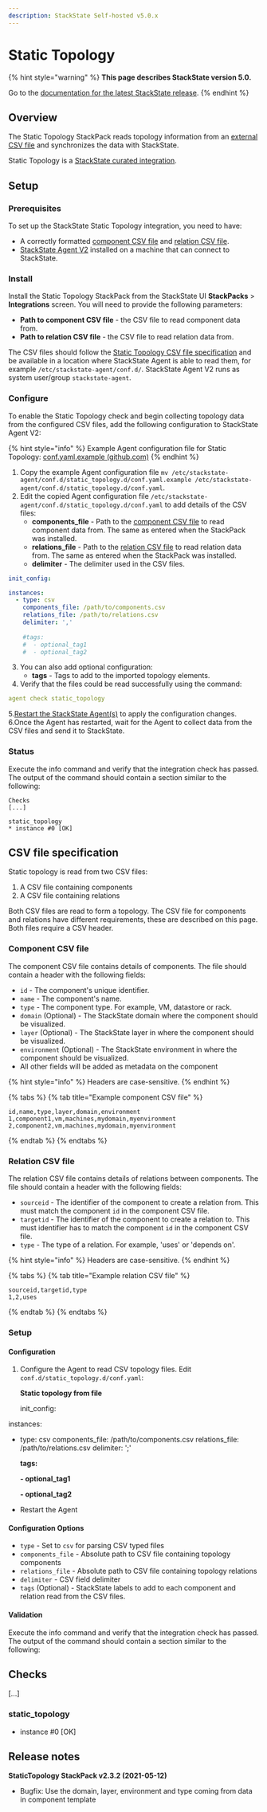 ```yaml
---
description: StackState Self-hosted v5.0.x 
---
```


# Static Topology

{% hint style="warning" %}
**This page describes StackState version 5.0.**

Go to the [documentation for the latest StackState release](https://docs.stackstate.com/stackpacks/integrations/static_topology).
{% endhint %}

## Overview

The Static Topology StackPack reads topology information from an [external CSV file](#csv-file-specification) and synchronizes the data with StackState.

Static Topology is a [StackState curated integration](/stackpacks/integrations/about_integrations.md#stackstate-curated-integrations).

## Setup

### Prerequisites

To set up the StackState Static Topology integration, you need to have:

* A correctly formatted [component CSV file](#component-csv-file) and [relation CSV file](#relation-csv-file).
* [StackState Agent V2](../../setup/agent/about-stackstate-agent.md) installed on a machine that can connect to StackState.

### Install

Install the Static Topology StackPack from the StackState UI **StackPacks** > **Integrations** screen. You will need to provide the following parameters:

* **Path to component CSV file** - the CSV file to read component data from.
* **Path to relation CSV file** - the CSV file to read relation data from.

The CSV files should follow the [Static Topology CSV file specification](#csv-file-specification) and be available in a location where StackState Agent is able to read them, for example `/etc/stackstate-agent/conf.d/`. StackState Agent V2 runs as system user/group `stackstate-agent`.

### Configure

To enable the Static Topology check and begin collecting topology data from the configured CSV files, add the following configuration to StackState Agent V2:

{% hint style="info" %}
Example Agent configuration file for Static Topology: [conf.yaml.example \(github.com\)](https://github.com/StackVista/stackstate-agent-integrations/blob/master/static_topology/stackstate_checks/static_topology/data/conf.yaml.example)
{% endhint %}

1. Copy the example Agent configuration file `mv /etc/stackstate-agent/conf.d/static_topology.d/conf.yaml.example /etc/stackstate-agent/conf.d/static_topology.d/conf.yaml`.
2. Edit the copied Agent configuration file `/etc/stackstate-agent/conf.d/static_topology.d/conf.yaml` to add details of the CSV files:
    * **components_file** - Path to the [component CSV file](#component-csv-file) to read component data from. The same as entered when the StackPack was installed.
    * **relations_file** - Path to the [relation CSV file](#relation-csv-file) to read relation data from. The same as entered when the StackPack was installed.
    * **delimiter** - The delimiter used in the CSV files.
```yaml
init_config:

instances:
  - type: csv
    components_file: /path/to/components.csv
    relations_file: /path/to/relations.csv
    delimiter: ','
 
    #tags:
    #  - optional_tag1
    #  - optional_tag2
```    

3. You can also add optional configuration:
    * **tags** - Tags to add to the imported topology elements.
4. Verify that the files could be read successfully using the command:
```yaml
agent check static_topology
```
5.[Restart the StackState Agent\(s\)](/setup/agent/about-stackstate-agent.md#deployment) to apply the configuration changes.
6.Once the Agent has restarted, wait for the Agent to collect data from the CSV files and send it to StackState.    

### Status

Execute the info command and verify that the integration check has passed. The output of the command should contain a section similar to the following:

```
Checks
[...]

static_topology
* instance #0 [OK]
```

## CSV file specification

Static topology is read from two CSV files:

1. A CSV file containing components
2. A CSV file containing relations

Both CSV files are read to form a topology. The CSV file for components and relations have different requirements, these are described on this page. Both files require a CSV header.

### Component CSV file

The component CSV file contains details of components. The file should contain a header with the following fields:

* `id` - The component's unique identifier.
* `name` - The component's name.
* `type` - The component type. For example, VM, datastore or rack.
* `domain` \(Optional\) - The StackState domain where the component should be visualized.
* `layer` \(Optional\) - The StackState layer in where the component should be visualized.
* `environment` \(Optional\) - The StackState environment in where the component should be visualized.
* All other fields will be added as metadata on the component

{% hint style="info" %}
Headers are case-sensitive.
{% endhint %}

{% tabs %}
{% tab title="Example component CSV file" %}
```text
id,name,type,layer,domain,environment
1,component1,vm,machines,mydomain,myenvironment
2,component2,vm,machines,mydomain,myenvironment
```
{% endtab %}
{% endtabs %}

### Relation CSV file

The relation CSV file contains details of relations between components. The file should contain a header with the following fields:

* `sourceid` - The identifier of the component to create a relation from. This must match the component `id` in the component CSV file.
* `targetid` - The identifier of the component to create a relation to. This must identifier has to match the component `id` in the component CSV file.
* `type` - The type of a relation. For example, 'uses' or 'depends on'.

{% hint style="info" %}
Headers are case-sensitive.
{% endhint %}

{% tabs %}
{% tab title="Example relation CSV file" %}
```text
sourceid,targetid,type
1,2,uses
```
{% endtab %}
{% endtabs %}









### Setup

#### Configuration

1. Configure the Agent to read CSV topology files. Edit `conf.d/static_topology.d/conf.yaml`:

   **Static topology from file**

   init\_config:

instances:

* type: csv components\_file: /path/to/components.csv relations\_file: /path/to/relations.csv delimiter: ';'

  **tags:**

  **- optional\_tag1**

  **- optional\_tag2**

* Restart the Agent

#### Configuration Options

* `type` - Set to `csv` for parsing CSV typed files
* `components_file` - Absolute path to CSV file containing topology components
* `relations_file` - Absolute path to CSV file containing topology relations
* `delimiter` - CSV field delimiter
* `tags` \(Optional\) - StackState labels to add to each component and relation read from the CSV files.

#### Validation

Execute the info command and verify that the integration check has passed. The output of the command should contain a section similar to the following:

## Checks

\[...\]

### static\_topology

* instance \#0 \[OK\]

## Release notes

**StaticTopology StackPack v2.3.2 \(2021-05-12\)**

* Bugfix: Use the domain, layer, environment and type coming from data in component template

